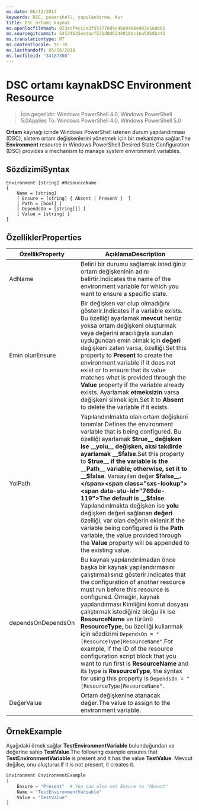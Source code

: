 ```yaml
---
ms.date: 06/12/2017
keywords: DSC, powershell, yapılandırma, Kur
title: DSC ortamı kaynak
ms.openlocfilehash: 023ecf4cc2e3f553770d9c49a94b6e903e560b01
ms.sourcegitcommit: 54534635eedacf531d8d6344019dc16a50b8b441
ms.translationtype: MT
ms.contentlocale: tr-TR
ms.lasthandoff: 05/16/2018
ms.locfileid: "34187308"
---
```

# <a name="dsc-environment-resource"></a><span data-ttu-id="769de-103">DSC ortamı kaynak</span><span class="sxs-lookup"><span data-stu-id="769de-103">DSC Environment Resource</span></span>

> <span data-ttu-id="769de-104">İçin geçerlidir: Windows PowerShell 4.0, Windows PowerShell 5.0</span><span class="sxs-lookup"><span data-stu-id="769de-104">Applies To: Windows PowerShell 4.0, Windows PowerShell 5.0</span></span>

<span data-ttu-id="769de-105">__Ortam__ kaynağı içinde Windows PowerShell istenen durum yapılandırması (DSC), sistem ortam değişkenlerini yönetmek için bir mekanizma sağlar.</span><span class="sxs-lookup"><span data-stu-id="769de-105">The __Environment__ resource in Windows PowerShell Desired State Configuration (DSC) provides a mechanism to manage system environment variables.</span></span>

## <a name="syntax"></a><span data-ttu-id="769de-106">Sözdizimi</span><span class="sxs-lookup"><span data-stu-id="769de-106">Syntax</span></span>
``` mof
Environment [string] #ResourceName
{
    Name = [string]
    [ Ensure = [string] { Absent | Present }  ]
    [ Path = [bool] ]
    [ DependsOn = [string[]] ]
    [ Value = [string] ]
}
```

## <a name="properties"></a><span data-ttu-id="769de-107">Özellikler</span><span class="sxs-lookup"><span data-stu-id="769de-107">Properties</span></span>

|  <span data-ttu-id="769de-108">Özellik</span><span class="sxs-lookup"><span data-stu-id="769de-108">Property</span></span>  |  <span data-ttu-id="769de-109">Açıklama</span><span class="sxs-lookup"><span data-stu-id="769de-109">Description</span></span>   |
|---|---|
| <span data-ttu-id="769de-110">Ad</span><span class="sxs-lookup"><span data-stu-id="769de-110">Name</span></span>| <span data-ttu-id="769de-111">Belirli bir durumu sağlamak istediğiniz ortam değişkeninin adını belirtir.</span><span class="sxs-lookup"><span data-stu-id="769de-111">Indicates the name of the environment variable for which you want to ensure a specific state.</span></span>|
| <span data-ttu-id="769de-112">Emin olun</span><span class="sxs-lookup"><span data-stu-id="769de-112">Ensure</span></span>| <span data-ttu-id="769de-113">Bir değişken var olup olmadığını gösterir.</span><span class="sxs-lookup"><span data-stu-id="769de-113">Indicates if a variable exists.</span></span> <span data-ttu-id="769de-114">Bu özelliği ayarlamak __mevcut__ henüz yoksa ortam değişkeni oluşturmak veya değerini aracılığıyla sunulan uyduğundan emin olmak için __değeri__ değişkeni zaten varsa, özelliği.</span><span class="sxs-lookup"><span data-stu-id="769de-114">Set this property to __Present__ to create the environment variable if it does not exist or to ensure that its value matches what is provided through the __Value__ property if the variable already exists.</span></span> <span data-ttu-id="769de-115">Ayarlamak __etmeksizin__ varsa değişkeni silmek için.</span><span class="sxs-lookup"><span data-stu-id="769de-115">Set it to __Absent__ to delete the variable if it exists.</span></span>|
| <span data-ttu-id="769de-116">Yol</span><span class="sxs-lookup"><span data-stu-id="769de-116">Path</span></span>| <span data-ttu-id="769de-117">Yapılandırılmakta olan ortam değişkeni tanımlar.</span><span class="sxs-lookup"><span data-stu-id="769de-117">Defines the environment variable that is being configured.</span></span> <span data-ttu-id="769de-118">Bu özelliği ayarlamak __$true__ değişken ise __yolu__ değişken, aksi takdirde ayarlamak __$false__.</span><span class="sxs-lookup"><span data-stu-id="769de-118">Set this property to __$true__ if the variable is the __Path__ variable; otherwise, set it to __$false__.</span></span> <span data-ttu-id="769de-119">Varsayılan değer __$false__.</span><span class="sxs-lookup"><span data-stu-id="769de-119">The default is __$false__.</span></span> <span data-ttu-id="769de-120">Yapılandırılmakta değişken ise __yolu__ değişken değeri sağlanan __değeri__ özelliği, var olan değerin eklenir.</span><span class="sxs-lookup"><span data-stu-id="769de-120">If the variable being configured is the __Path__ variable, the value provided through the __Value__ property will be appended to the existing value.</span></span>|
| <span data-ttu-id="769de-121">dependsOn</span><span class="sxs-lookup"><span data-stu-id="769de-121">DependsOn</span></span> | <span data-ttu-id="769de-122">Bu kaynak yapılandırılmadan önce başka bir kaynak yapılandırmasını çalıştırmalısınız gösterir.</span><span class="sxs-lookup"><span data-stu-id="769de-122">Indicates that the configuration of another resource must run before this resource is configured.</span></span> <span data-ttu-id="769de-123">Örneğin, kaynak yapılandırması Kimliğini komut dosyası çalıştırmak istediğiniz bloğu ilk ise __ResourceName__ ve türünü __ResourceType__, bu özelliği kullanmak için sözdizimi `DependsOn = "[ResourceType]ResourceName"`.</span><span class="sxs-lookup"><span data-stu-id="769de-123">For example, if the ID of the resource configuration script block that you want to run first is __ResourceName__ and its type is __ResourceType__, the syntax for using this property is `DependsOn = "[ResourceType]ResourceName"`.</span></span>|
| <span data-ttu-id="769de-124">Değer</span><span class="sxs-lookup"><span data-stu-id="769de-124">Value</span></span>| <span data-ttu-id="769de-125">Ortam değişkenine atanacak değer.</span><span class="sxs-lookup"><span data-stu-id="769de-125">The value to assign to the environment variable.</span></span>|

## <a name="example"></a><span data-ttu-id="769de-126">Örnek</span><span class="sxs-lookup"><span data-stu-id="769de-126">Example</span></span>

<span data-ttu-id="769de-127">Aşağıdaki örnek sağlar __TestEnvironmentVariable__ bulunduğundan ve değerine sahip __TestValue__.</span><span class="sxs-lookup"><span data-stu-id="769de-127">The following example ensures that __TestEnvironmentVariable__ is present and it has the value __TestValue__.</span></span> <span data-ttu-id="769de-128">Mevcut değilse, onu oluşturur.</span><span class="sxs-lookup"><span data-stu-id="769de-128">If it is not present, it creates it.</span></span>

```powershell
Environment EnvironmentExample
{
    Ensure = "Present"  # You can also set Ensure to "Absent"
    Name = "TestEnvironmentVariable"
    Value = "TestValue"
}
```
